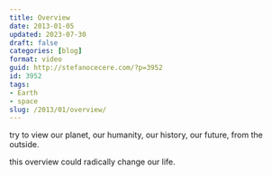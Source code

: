```yaml
---
title: Overview
date: 2013-01-05
updated: 2023-07-30
draft: false
categories: [blog]
format: video
guid: http://stefanocecere.com/?p=3952
id: 3952
tags:
- Earth
- space
slug: /2013/01/overview/
---
```


try to view our planet, our humanity, our history, our future, from the outside.
  
this overview could radically change our life.

<div class="jetpack-video-wrapper">
</div>

&nbsp;